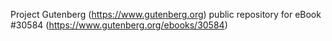 Project Gutenberg (https://www.gutenberg.org) public repository for eBook #30584 (https://www.gutenberg.org/ebooks/30584)
